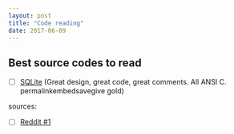 ```yaml
---
layout: post
title: "Code reading"
date: 2017-06-09
---
```

## Best source codes to read
- [ ] [SQLite](https://www.sqlite.org/src/doc/trunk/README.md)
(Great design, great code, great comments. All ANSI C.
permalinkembedsavegive gold)



sources:
- [ ] [Reddit #1](https://www.reddit.com/r/programming/comments/26dyh/ask_reddit_whats_the_most_beautiful_piece_of/)

